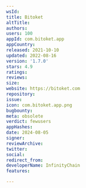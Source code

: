 ```yaml
---
wsId: 
title: Bitoket
altTitle: 
authors: 
users: 100
appId: com.bitoket.app
appCountry: 
released: 2021-10-10
updated: 2022-08-16
version: '1.7.0'
stars: 4.9
ratings: 
reviews: 
size: 
website: https://bitoket.com
repository: 
issue: 
icon: com.bitoket.app.png
bugbounty: 
meta: obsolete
verdict: fewusers
appHashes: 
date: 2024-08-05
signer: 
reviewArchive: 
twitter: 
social: 
redirect_from: 
developerName: InfinityChain
features: 

---
```


